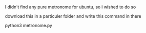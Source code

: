 ﻿I didn't find any pure metronome for ubuntu, so i wished to do so


download this in a particuler folder and write this command in there


python3 metronome.py


